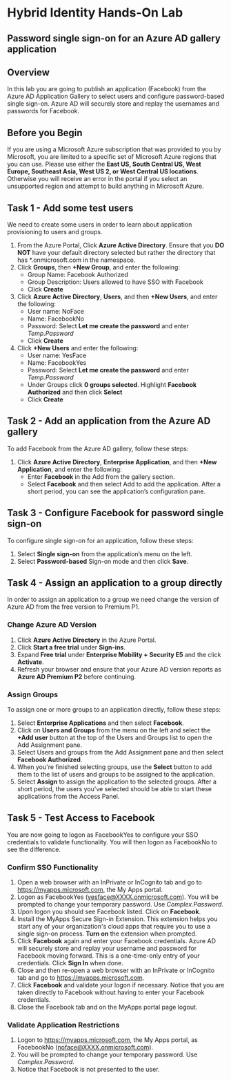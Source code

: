 # Hybrid Identity Hands-On Lab

## Password single sign-on for an Azure AD gallery application

## Overview

In this lab you are going to publish an application (Facebook) from the Azure AD Application Gallery to select users and configure password-based single sign-on. Azure AD will securely store and replay the  usernames and passwords for Facebook.

## Before you Begin

If you are using a Microsoft Azure subscription that was provided to you by Microsoft, you are limited to a specific set of Microsoft Azure regions that you can use. Please use either the **East US, South Central US, West Europe, Southeast Asia, West US 2, or West Central US locations**. Otherwise you will receive an  error in the portal if you select an unsupported region and attempt to build anything in Microsoft Azure.

## Task  1 - Add some test users

We need to create some users in order to learn about application provisioning to users and groups.

1. From the Azure Portal, Click **Azure Active Directory**.  Ensure that you **DO NOT** have your default directory selected but rather the directory that has *.onmicrosoft.com in the namespace.
2. Click **Groups**, then **+New Group**, and enter the following:
    * Group Name: Facebook Authorized
    * Group Description: Users allowed to have SSO with Facebook
    * Click **Create**
3. Click **Azure Active Directory**, **Users**, and then **+New Users**, and enter the following:
    * User name: NoFace
    * Name: FacebookNo
    * Password: Select **Let me create the password** and enter *Temp.Password*
    * Click **Create**
4. Click  **+New Users** and enter the following:
    * User name: YesFace
    * Name: FacebookYes
    * Password: Select **Let me create the password** and enter *Temp.Password*
    * Under Groups click **0 groups selected**.  Highlight **Facebook Authorized** and then click **Select**
    * Click **Create**

## Task 2 - Add an application from the Azure AD gallery

To add Facebook from the Azure AD gallery, follow these steps:

1. Click **Azure Active Directory**, **Enterprise Application**, and then **+New  Application**, and enter the following:
    * Enter **Facebook** in the Add from the gallery section.
    * Select **Facebook** and then select Add to add the application. After a short period, you can see the application’s configuration pane.

## Task 3 - Configure Facebook for password single sign-on

To configure single sign-on for an application, follow these steps:

1. Select **Single sign-on** from the application’s menu on the left.
2. Select **Password-based** Sign-on mode and then click **Save**.

## Task 4 - Assign an application to a group directly

In order to assign an application to a group we need change the version of Azure AD from the free version to Premium P1.

### Change Azure AD Version

1. Click **Azure Active Directory** in the Azure Portal.
2. Click **Start a free trial** under **Sign-ins**.
3. Expand **Free trial** under **Enterprise Mobility + Security E5** and the click **Activate**.
4. Refresh your browser and ensure that your Azure AD version reports as **Azure AD Premium P2** before continuing.

### Assign Groups

To assign one or more groups to an application directly, follow these steps:

1. Select **Enterprise Applications** and then select **Facebook**.
2. Click on **Users and Groups** from the menu on the left and select the **+Add user** button at the top of the Users and Groups list to open the Add Assignment pane.
3. Select Users and groups from the Add Assignment pane and then select **Facebook Authorized**.  
4. When you're finished selecting groups, use the **Select** button to add them to the list of users and groups to be assigned to the application.
5. Select **Assign** to assign the application to the selected groups. After a short period, the users you've selected should be able to start these applications from the Access Panel.

## Task 5 - Test Access to Facebook

You are now going to logon as FacebookYes to configure your SSO credentials to validate functionality.  You will then logon as FacebookNo to see the difference.

### Confirm SSO Functionality

1. Open a web browser with an InPrivate or InCognito tab and go to <https://myapps.microsoft.com,> the My Apps portal.
2. Logon as FacebookYes (yesface@XXXX.onmicrosoft.com).  You will be prompted to change your temporary password.  Use *Complex.Password*.
3. Upon logon you should see Facebook listed.  Click on **Facebook**.
4. Install the MyApps Secure Sign-in Extension.  This extension helps you start any of your organization's cloud apps that require you to use a single sign-on process.  **Turn on** the extension when prompted.
5. Click **Facebook** again and enter your Facebook credentials.  Azure AD will securely store and replay your username and password for Facebook moving forward.  This is a one-time-only entry of your credentials.  Click **Sign In** when done.
6. Close and then re-open a web browser with an InPrivate or InCognito tab and go to <https://myapps.microsoft.com>.  
7. Click **Facebook** and validate your logon if necessary.  Notice that you are taken directly to Facebook without having to enter your Facebook credentials.
8. Close the Facebook tab and on the MyApps portal page logout.

### Validate Application Restrictions

1. Logon to <https://myapps.microsoft.com>, the My Apps portal, as FacebookNo (noface@XXXX.onmicrosoft.com).
2. You will be prompted to change your temporary password.  Use *Complex.Password*.
3. Notice that Facebook is not presented to the user.
